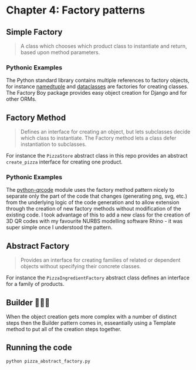 # Chapter 4: Factory patterns

## Simple Factory

> A class which chooses which product class to instantiate and return, based upon method parameters.

### Pythonic Examples

The Python standard library contains multiple references to factory objects, for instance
[namedtuple](https://docs.python.org/3/library/collections.html#collections.namedtuple) 
and [dataclasses](https://docs.python.org/3/library/dataclasses.html#module-dataclasses)
are factories for creating classes.
The Factory Boy package provides easy object creation for Django and for other ORMs.

## Factory Method

> Defines an interface for creating an object, but lets subclasses decide which class to
> instantiate. The Factory method lets a class defer instantiation to subclasses.

For instance the `PizzaStore` abstract class in this repo provides an abstract `create_pizza` interface for creating one
product.

### Pythonic Examples

The [python-qrcode](https://github.com/dancergraham/python-qrcode) module uses the factory method pattern nicely to
separate only the part of the code that changes (generating png, svg, etc.) from the underlying logic of the code
generation and to allow extension through the creation of new factory methods without modification of the existing code.
I took advantage of this to add a new class for the creation of 3D QR codes with my favourite NURBS modelling software
Rhino - it was super simple once I understood the pattern.

## Abstract Factory

> Provides an interface for creating families of related or dependent objects without specifying
> their concrete classes.

For instance the `PizzaIngredientFactory` abstract class defines an interface for a family of products.

## Builder 👷🏻‍♀️

When the object creation gets more complex with a number of distinct steps then the Builder pattern comes in, 
esseantially using a Template method to put all of the creation steps together.

## Running the code

```bash
python pizza_abstract_factory.py
```
